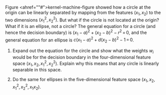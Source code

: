 

Figure <ahref=""#">kernel-machine-figure</a>
showed how a circle at the origin can be linearly separated by mapping
from the features $(x_1, x_2)$ to the two dimensions $(x_1^2, x_2^2)$.
But what if the circle is not located at the origin? What if it is an
ellipse, not a circle? The general equation for a circle (and hence the
decision boundary) is $(x_1-a)^2 +
(x_2-b)^2 - r^2{{\,=\,}}0$, and the general equation for an ellipse is
$c(x_1-a)^2 + d(x_2-b)^2 - 1 {{\,=\,}}0$.
<br>
1.  Expand out the equation for the circle and show what the weights
    $w_i$ would be for the decision boundary in the four-dimensional
    feature space $(x_1, x_2, x_1^2, x_2^2)$. Explain why this means
    that any circle is linearly separable in this space.<br>

2.  Do the same for ellipses in the five-dimensional feature space
    $(x_1, x_2, x_1^2, x_2^2, x_1 x_2)$.
